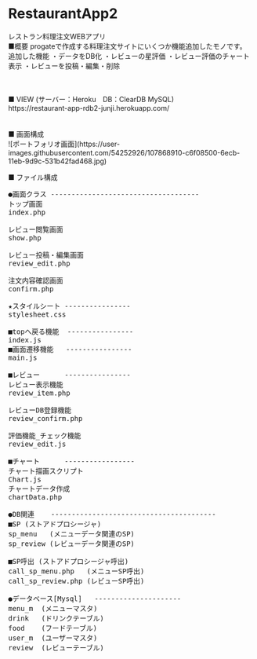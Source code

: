 # RestaurantApp2
レストラン料理注文WEBアプリ
<br>
■概要
progateで作成する料理注文サイトにいくつか機能追加したモノです。
追加した機能
・データをDB化
・レビューの星評価
・レビュー評価のチャート表示
・レビューを投稿・編集・削除

<br>
<br>
■ VIEW  (サーバー：Heroku　DB：ClearDB MySQL)<br>
https://restaurant-app-rdb2-junji.herokuapp.com/
<br>
<br>
<br>
■ 画面構成
<br>
![ポートフォリオ画面](https://user-images.githubusercontent.com/54252926/107868910-c6f08500-6ecb-11eb-9d9c-531b42fad468.jpg)

■ ファイル構成
<pre>
●画面クラス ------------------------------------
トップ画面
index.php

レビュー閲覧画面
show.php

レビュー投稿・編集画面
review_edit.php

注文内容確認画面
confirm.php

★スタイルシート ----------------
stylesheet.css

■topへ戻る機能  ----------------
index.js
■画面遷移機能   ----------------
main.js

■レビュー      ----------------
レビュー表示機能
review_item.php

レビューDB登録機能
review_confirm.php

評価機能_チェック機能
review_edit.js

■チャート      -----------------
チャート描画スクリプト
Chart.js
チャートデータ作成
chartData.php

●DB関連    ----------------------------------------
■SP (ストアドプロシージャ)
sp_menu   (メニューデータ関連のSP)
sp_review (レビューデータ関連のSP)

■SP呼出 (ストアドプロシージャ呼出)
call_sp_menu.php   (メニューSP呼出)
call_sp_review.php (レビューSP呼出)

●データベース[Mysql]   ---------------------
menu_m  (メニューマスタ)
drink   (ドリンクテーブル)
food    (フードテーブル)
user_m  (ユーザーマスタ)
review  (レビューテーブル)
</pre>

